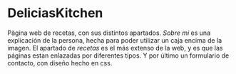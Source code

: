 # DeliciasKitchen

Pàgina web de recetas, con sus distintos apartados. *Sobre mi* es una explicación de la persona, hecha para poder utilizar un caja encima de la imagen. 
El apartado de *recetas* es el más extenso de la web, y es que las páginas estan enlazadas por diferentes tipos.
Y por último un formulario de contacto, con diseño hecho en css. 
